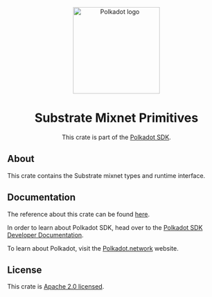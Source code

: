 <div align="center">

<img src="https://raw.githubusercontent.com/paritytech/polkadot-sdk/rzadp/readmes/docs/images/Polkadot_Logo_Horizontal_Pink_BlackOnWhite.png" alt="Polkadot logo" width="200">

# Substrate Mixnet Primitives

This crate is part of the [Polkadot SDK](https://github.com/paritytech/polkadot-sdk/).

</div>

## About

This crate contains the Substrate mixnet types and runtime interface.

## Documentation

The reference about this crate can be found [here](https://paritytech.github.io/polkadot-sdk/master/sp_mixnet).

In order to learn about Polkadot SDK, head over to the [Polkadot SDK Developer Documentation](https://paritytech.github.io/polkadot-sdk/master/polkadot_sdk_docs/index.html).

To learn about Polkadot, visit the [Polkadot.network](https://polkadot.network/) website.

## License

This crate is [Apache 2.0 licensed](https://spdx.org/licenses/Apache-2.0.html).

